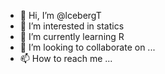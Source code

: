 - 👋 Hi, I’m @lcebergT
- 👀 I’m interested in statics
- 🌱 I’m currently learning R
- 💞️ I’m looking to collaborate on ...
- 📫 How to reach me ...

<!---
lcebergT/lcebergT is a ✨ special ✨ repository because its `README.md` (this file) appears on your GitHub profile.
You can click the Preview link to take a look at your changes.
--->

